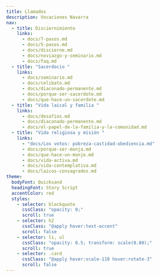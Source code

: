 ```yaml
---
title: Llamados
description: Vocaciones Navarra
nav:
  - title: Disciernimiento
    links:
      - docs/7-pasos.md
      - docs/5-pasos.md
      - docs/discierne.md
      - docs/noviazgo-y-seminario.md
      - docs/faq.md
  - title: "Sacerdocio "
    links:
      - docs/seminario.md
      - docs/celibato.md
      - docs/diaconado-permanente.md
      - docs/porque-ser-sacerdote.md
      - docs/que-hace-un-sacerdote.md
  - title: "Vida laical y familia "
    links:
      - docs/desafios.md
      - docs/diaconado-permanente.md
      - docs/el-papel-de-la-familia-y-la-comunidad.md
  - title: "Vida religiosa y misión "
    links:
      - "docs/Los votos: pobreza-castidad-obediencia.md"
      - docs/porque-ser-monja.md
      - docs/que-hace-un-monje.md
      - docs/vida-activa.md
      - docs/vida-contemplativa.md
      - docs/laicos-consagrados.md
theme:
  bodyFont: Quicksand
  headingFont: Story Script
  accentColor: red
  styles:
    - selector: blockquote
      cssClass: "opacity: 0;"
      scroll: true
    - selector: h2
      cssClass: "@apply hover:text-accent"
      scroll: false
    - selector: li, ul
      cssClass: "opacity: 0.5; transform: scale(0.80);"
      scroll: true
    - selector: .card
      cssClass: "@apply hover:scale-110 hover:rotate-3"
      scroll: false
---
```

